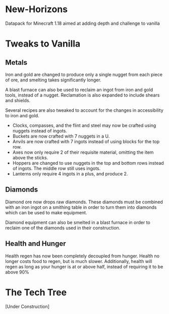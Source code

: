 # New-Horizons
Datapack for Minecraft 1.18 aimed at adding depth and challenge to vanilla

# Tweaks to Vanilla
## Metals
Iron and gold are changed to produce only a single nugget from each piece of ore, and smelting takes significantly longer.

A blast furnace can also be used to reclaim an ingot from iron and gold tools, instead of a nugget. Reclamation is also expanded to include shears and shields.

Several recipes are also tweaked to account for the changes in accessibility to iron and gold.
- Clocks, compasses, and the flint and steel may now be crafted using nuggets instead of ingots.
- Buckets are now crafted with 7 nuggets in a U.
- Anvils are now crafted with 7 ingots instead of using blocks for the top row.
- Axes now only require 2 of their requisite material, omitting the item above the sticks.
- Hoppers are changed to use nuggets in the top and bottom rows instead of ingots. The middle row still uses ingots.
- Lanterns only require 4 ingots in a plus, and produce 2.

## Diamonds
Diamond ore now drops raw diamonds. These diamonds must be combined with an iron ingot on a smithing table in order to turn them into diamonds which can be used to make equipment.

Diamond equipment can also be smelted in a blast furnace in order to reclaim one of the diamonds used in their construction.

## Health and Hunger
Health regen has now been completely decoupled from hunger. Health no longer costs food to regen, but is much slower. Additionally, health will regen as long as your hunger is at or above half, instead of requiring it to be above 90%

# The Tech Tree
\[Under Construction]
